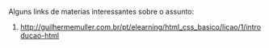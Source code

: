 Alguns links de materias interessantes sobre o assunto:

1. http://guilhermemuller.com.br/pt/elearning/html_css_basico/licao/1/introducao-html
